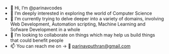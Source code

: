 - 👋 Hi, I’m @parinavcodes
- 👀 I’m deeply interested in exploring the world of Computer Science
- 🌱 I’m currently trying to delve deeper into a variety of domains, involving Web Development, Automation scripting, Machine Learning and Sofware Development in a whole 
- 💞️ I’m looking to collaborate on things which may help us build things that could benefit people
- 📫 You can reach me on -> :envelope_with_arrow: parinavputhran@gmail.com

<!---
parinavcodes/parinavcodes is a ✨ special ✨ repository because its `README.md` (this file) appears on your GitHub profile.
You can click the Preview link to take a look at your changes.
--->
